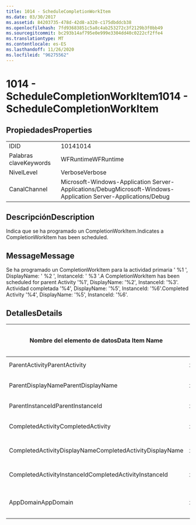 ```yaml
---
title: 1014 - ScheduleCompletionWorkItem
ms.date: 03/30/2017
ms.assetid: 84203735-478d-42d8-a320-c175dbddcb38
ms.openlocfilehash: 7fd93683851c5a8c4ab253272c3f2129b3f0bb49
ms.sourcegitcommit: bc293b14af795e0e999e3304dd40c0222cf2ffe4
ms.translationtype: MT
ms.contentlocale: es-ES
ms.lasthandoff: 11/26/2020
ms.locfileid: "96275562"
---
```

# <a name="1014---schedulecompletionworkitem"></a><span data-ttu-id="457df-102">1014 - ScheduleCompletionWorkItem</span><span class="sxs-lookup"><span data-stu-id="457df-102">1014 - ScheduleCompletionWorkItem</span></span>

## <a name="properties"></a><span data-ttu-id="457df-103">Propiedades</span><span class="sxs-lookup"><span data-stu-id="457df-103">Properties</span></span>  
  
|||  
|-|-|  
|<span data-ttu-id="457df-104">ID</span><span class="sxs-lookup"><span data-stu-id="457df-104">ID</span></span>|<span data-ttu-id="457df-105">1014</span><span class="sxs-lookup"><span data-stu-id="457df-105">1014</span></span>|  
|<span data-ttu-id="457df-106">Palabras clave</span><span class="sxs-lookup"><span data-stu-id="457df-106">Keywords</span></span>|<span data-ttu-id="457df-107">WFRuntime</span><span class="sxs-lookup"><span data-stu-id="457df-107">WFRuntime</span></span>|  
|<span data-ttu-id="457df-108">Nivel</span><span class="sxs-lookup"><span data-stu-id="457df-108">Level</span></span>|<span data-ttu-id="457df-109">Verbose</span><span class="sxs-lookup"><span data-stu-id="457df-109">Verbose</span></span>|  
|<span data-ttu-id="457df-110">Canal</span><span class="sxs-lookup"><span data-stu-id="457df-110">Channel</span></span>|<span data-ttu-id="457df-111">Microsoft-Windows-Application Server-Applications/Debug</span><span class="sxs-lookup"><span data-stu-id="457df-111">Microsoft-Windows-Application Server-Applications/Debug</span></span>|  
  
## <a name="description"></a><span data-ttu-id="457df-112">Descripción</span><span class="sxs-lookup"><span data-stu-id="457df-112">Description</span></span>  

 <span data-ttu-id="457df-113">Indica que se ha programado un CompletionWorkItem.</span><span class="sxs-lookup"><span data-stu-id="457df-113">Indicates a CompletionWorkItem has been scheduled.</span></span>  
  
## <a name="message"></a><span data-ttu-id="457df-114">Message</span><span class="sxs-lookup"><span data-stu-id="457df-114">Message</span></span>  

 <span data-ttu-id="457df-115">Se ha programado un CompletionWorkItem para la actividad primaria ' %1 ', DisplayName: ' %2 ', InstanceId: ' %3 '.</span><span class="sxs-lookup"><span data-stu-id="457df-115">A CompletionWorkItem has been scheduled for parent Activity '%1', DisplayName: '%2', InstanceId: '%3'.</span></span>  <span data-ttu-id="457df-116">Actividad completada '%4', DisplayName: '%5', InstanceId: '%6'.</span><span class="sxs-lookup"><span data-stu-id="457df-116">Completed Activity '%4', DisplayName: '%5', InstanceId: '%6'.</span></span>  
  
## <a name="details"></a><span data-ttu-id="457df-117">Detalles</span><span class="sxs-lookup"><span data-stu-id="457df-117">Details</span></span>  
  
|<span data-ttu-id="457df-118">Nombre del elemento de datos</span><span class="sxs-lookup"><span data-stu-id="457df-118">Data Item Name</span></span>|<span data-ttu-id="457df-119">Tipo del elemento de datos</span><span class="sxs-lookup"><span data-stu-id="457df-119">Data Item Type</span></span>|<span data-ttu-id="457df-120">Descripción</span><span class="sxs-lookup"><span data-stu-id="457df-120">Description</span></span>|  
|--------------------|--------------------|-----------------|  
|<span data-ttu-id="457df-121">ParentActivity</span><span class="sxs-lookup"><span data-stu-id="457df-121">ParentActivity</span></span>|<span data-ttu-id="457df-122">xs:string</span><span class="sxs-lookup"><span data-stu-id="457df-122">xs:string</span></span>|<span data-ttu-id="457df-123">Nombre del tipo de la actividad principal.</span><span class="sxs-lookup"><span data-stu-id="457df-123">The type name of the parent activity.</span></span>|  
|<span data-ttu-id="457df-124">ParentDisplayName</span><span class="sxs-lookup"><span data-stu-id="457df-124">ParentDisplayName</span></span>|<span data-ttu-id="457df-125">xs:string</span><span class="sxs-lookup"><span data-stu-id="457df-125">xs:string</span></span>|<span data-ttu-id="457df-126">Identificación y nombre para mostrar de la actividad principal.</span><span class="sxs-lookup"><span data-stu-id="457df-126">The display name of the parent activity.</span></span>|  
|<span data-ttu-id="457df-127">ParentInstanceId</span><span class="sxs-lookup"><span data-stu-id="457df-127">ParentInstanceId</span></span>|<span data-ttu-id="457df-128">xs:string</span><span class="sxs-lookup"><span data-stu-id="457df-128">xs:string</span></span>|<span data-ttu-id="457df-129">Identificador de instancia de la actividad principal.</span><span class="sxs-lookup"><span data-stu-id="457df-129">The instance id of the parent activity.</span></span>|  
|<span data-ttu-id="457df-130">CompletedActivity</span><span class="sxs-lookup"><span data-stu-id="457df-130">CompletedActivity</span></span>|<span data-ttu-id="457df-131">xs:string</span><span class="sxs-lookup"><span data-stu-id="457df-131">xs:string</span></span>|<span data-ttu-id="457df-132">El nombre del tipo de la actividad que se completó.</span><span class="sxs-lookup"><span data-stu-id="457df-132">The type name of the completed activity.</span></span>|  
|<span data-ttu-id="457df-133">CompletedActivityDisplayName</span><span class="sxs-lookup"><span data-stu-id="457df-133">CompletedActivityDisplayName</span></span>|<span data-ttu-id="457df-134">xs:string</span><span class="sxs-lookup"><span data-stu-id="457df-134">xs:string</span></span>|<span data-ttu-id="457df-135">Nombre para mostrar de la actividad que se ha completado.</span><span class="sxs-lookup"><span data-stu-id="457df-135">The display name of the completed activity.</span></span>|  
|<span data-ttu-id="457df-136">CompletedActivityInstanceId</span><span class="sxs-lookup"><span data-stu-id="457df-136">CompletedActivityInstanceId</span></span>|<span data-ttu-id="457df-137">xs:string</span><span class="sxs-lookup"><span data-stu-id="457df-137">xs:string</span></span>|<span data-ttu-id="457df-138">Identificador de instancia de la actividad que se ha completado.</span><span class="sxs-lookup"><span data-stu-id="457df-138">The instance id of the completed activity.</span></span>|  
|<span data-ttu-id="457df-139">AppDomain</span><span class="sxs-lookup"><span data-stu-id="457df-139">AppDomain</span></span>|<span data-ttu-id="457df-140">xs:string</span><span class="sxs-lookup"><span data-stu-id="457df-140">xs:string</span></span>|<span data-ttu-id="457df-141">La cadena devuelta por AppDomain.CurrentDomain.FriendlyName.</span><span class="sxs-lookup"><span data-stu-id="457df-141">The string returned by AppDomain.CurrentDomain.FriendlyName.</span></span>|
